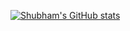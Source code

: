 [![Shubham's GitHub stats](https://github-readme-stats.vercel.app/api?username=iitrshubham)](https://github.com/anuraghazra/github-readme-stats)

